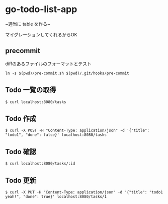 # go-todo-list-app

~適当に table を作る~

マイグレーションしてくれるからOK

## precommit

diffのあるファイルのフォーマットとテスト

```shell
ln -s $(pwd)/pre-commit.sh $(pwd)/.git/hooks/pre-commit
```


## Todo 一覧の取得

```shell
$ curl localhost:8080/tasks
```

## Todo 作成

```shell
$ curl -X POST -H "Content-Type: application/json" -d '{"title": "todo1", "done": false}' localhost:8080/tasks
```

## Todo 確認

```shell
$ curl localhost:8080/tasks/:id
```

## Todo 更新

```shell
$ curl -X PUT -H "Content-Type: application/json" -d '{"title": "todo1 yeah!", "done": true}' localhost:8080/tasks/1
```
